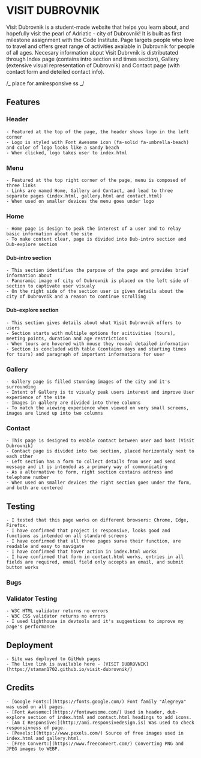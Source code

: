 # VISIT DUBROVNIK

Visit Dubrovnik is a student-made website that helps you learn about, and hopefully visit the pearl of Adriatic - city of Dubrovnik! It is built as first milestone assignment with the Code Institute. Page targets people who love to travel and offers great range of activities avaiable in Dubrovnik for people of all ages. Necesary information abput Visit Dubrvnik is distributated through Index page (contains intro section and times section), Gallery (extensive visual representation of Dubrovnik) and Contact page (with contact form and deteiled contact info).

/_ place for amiresponsive ss _/

## Features

### Header

    - Featured at the top of the page, the header shows logo in the left corner
    - Logo is styled with Font Awesome icon (fa-solid fa-umbrella-beach) and color of logo looks like a sandy beach
    - When clicked, logo takes user to index.html

### Menu

    - Featured at the top right corner of the page, menu is composed of three links
    - Links are named Home, Gallery and Contact, and lead to three separate pages (index.html, gallery.html and contact.html)
    - When used on smaller devices the menu goes under logo

### Home

    - Home page is design to peak the interest of a user and to relay basic information about the site
    - To make content clear, page is divided into Dub-intro section and Dub-explore section

#### Dub-intro section

    - This section identifies the purpose of the page and provides brief information about
    - Panoramic image of city of Dubrovnik is placed on the left side of section to captivate user visualy
    - On the right side of the section user is given details about the city of Dubrovnik and a reason to continue scrolling

#### Dub-explore section

    - This section gives details about what Visit Dubrovnik offers to users
    - Section starts with multiple options for acitivities (tours), meeting points, duration and age restrictions
    - When tours are hovered with mouse they reveal detailed information
    - Section is concluded with table (contains days and starting times for tours) and paragraph of important informations for user

### Gallery

    - Gallery page is filled stunning images of the city and it's surrounding
    - Intent of Gallery is to visualy peak users interest and improve User experience of the site
    - Images in gallery are divided into three columns
    - To match the viewing experience when viewed on very small screens, images are lined up into two columns

### Contact

    - This page is designed to enable contact between user and host (Visit Dubrovnik)
    - Contact page is divided into two section, placed horizontaly next to each other
    - Left section has a form to collect details from user and send message and it is intended as a primary way of communicating
    - As a alternative to form, right section contains address and telephone number
    - When used on smaller devices the right section goes under the form, and both are centered

## Testing

    - I tested that this page works on different browsers: Chrome, Edge, Firefox.
    - I have confirmed that project is responsive, looks good and functions as intended on all standard screens
    - I have confirmed that all three pages surve their function, are readable and easy to navigate
    - I have confirmed that hover action in index.html works
    - I have confirmed that form in contact.html works, entries in all fields are required, email field only accepts an email, and submit button works

### Bugs

### Validator Testing

    - W3C HTML validator returns no errors
    - W3C CSS validator returns no errors
    - I used lighthouse in devtools and it's suggestions to improve my page's performance

## Deployment

    - Site was deployed to GitHub pages
    - The live link is available here - [VISIT DUBROVNIK](https://staman1702.github.io/visit-dubrovnik/)

## Credits

    - [Google Fonts:](https://fonts.google.com/) Font family "Alegreya" was used on all pages.
    - [Font Awesome:](https://fontawesome.com/) Used in header, dub-explore section of index.html and contact.html headings to add icons.
    - [Am I Responsive:](http://ami.responsivedesign.is) Was used to check responsivness of page.
    - [Pexels:](https://www.pexels.com/) Source of free images used in index.html and gallery.html.
    - [Free Convert:](https://www.freeconvert.com/) Converting PNG and JPEG images to WEBP.

